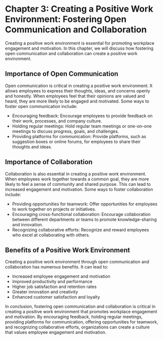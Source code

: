 Chapter 3: Creating a Positive Work Environment: Fostering Open Communication and Collaboration
===============================================================================================

Creating a positive work environment is essential for promoting workplace engagement and motivation. In this chapter, we will discuss how fostering open communication and collaboration can create a positive work environment.

Importance of Open Communication
--------------------------------

Open communication is critical in creating a positive work environment. It allows employees to express their thoughts, ideas, and concerns openly and honestly. When employees feel that their opinions are valued and heard, they are more likely to be engaged and motivated. Some ways to foster open communication include:

* Encouraging feedback: Encourage employees to provide feedback on their work, processes, and company culture.
* Holding regular meetings: Hold regular team meetings or one-on-one meetings to discuss progress, goals, and challenges.
* Providing platforms for communication: Provide platforms, such as suggestion boxes or online forums, for employees to share their thoughts and ideas.

Importance of Collaboration
---------------------------

Collaboration is also essential in creating a positive work environment. When employees work together towards a common goal, they are more likely to feel a sense of community and shared purpose. This can lead to increased engagement and motivation. Some ways to foster collaboration include:

* Providing opportunities for teamwork: Offer opportunities for employees to work together on projects or initiatives.
* Encouraging cross-functional collaboration: Encourage collaboration between different departments or teams to promote knowledge-sharing and innovation.
* Recognizing collaborative efforts: Recognize and reward employees who excel at collaborating with others.

Benefits of a Positive Work Environment
---------------------------------------

Creating a positive work environment through open communication and collaboration has numerous benefits. It can lead to:

* Increased employee engagement and motivation
* Improved productivity and performance
* Higher job satisfaction and retention rates
* Greater innovation and creativity
* Enhanced customer satisfaction and loyalty

In conclusion, fostering open communication and collaboration is critical in creating a positive work environment that promotes workplace engagement and motivation. By encouraging feedback, holding regular meetings, providing platforms for communication, offering opportunities for teamwork, and recognizing collaborative efforts, organizations can create a culture that values employee engagement and motivation.
